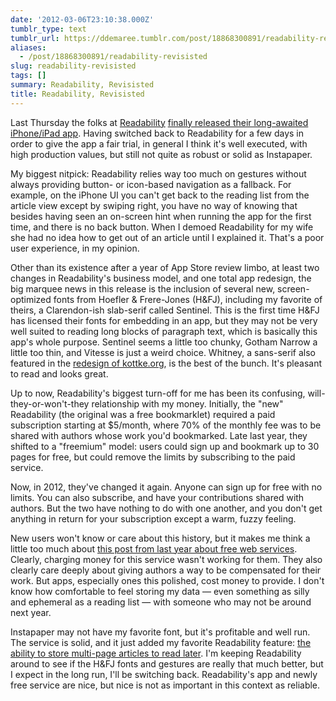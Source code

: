 ```yaml
---
date: '2012-03-06T23:10:38.000Z'
tumblr_type: text
tumblr_url: https://ddemaree.tumblr.com/post/18868300891/readability-revisisted
aliases:
  - /post/18868300891/readability-revisisted
slug: readability-revisisted
tags: []
summary: Readability, Revisisted
title: Readability, Revisisted
---
```


Last Thursday the folks at [Readability](http://readability.com/) [finally released their long-awaited iPhone/iPad app][rblyios]. Having switched back to Readability for a few days in order to give the app a fair trial, in general I think it's well executed, with high production values, but still not quite as robust or solid as Instapaper.

My biggest nitpick: Readability relies way too much on gestures without always providing button- or icon-based navigation as a fallback. For example, on the iPhone UI you can't get back to the reading list from the article view except by swiping right, you have no way of knowing that besides having seen an on-screen hint when running the app for the first time, and there is no back button. When I demoed Readability for my wife she had no idea how to get out of an article until I explained it. That's a poor user experience, in my opinion.

Other than its existence after a year of App Store review limbo, at least two changes in Readability's business model, and one total app redesign, the big marquee news in this release is the inclusion of several new, screen-optimized fonts from Hoefler & Frere-Jones (H&FJ), including my favorite of theirs, a Clarendon-ish slab-serif called Sentinel. This is the first time H&FJ has licensed their fonts for embedding in an app, but they may not be very well suited to reading long blocks of paragraph text, which is basically this app's whole purpose. Sentinel seems a little too chunky, Gotham Narrow a little too thin, and Vitesse is just a weird choice. Whitney, a sans-serif also featured in the [redesign of kottke.org](http://kottke.org/12/03/kottkeorg-redesign-2012-version), is the best of the bunch. It's pleasant to read and looks great.

Up to now, Readability's biggest turn-off for me has been its confusing, will-they-or-won't-they relationship with my money. Initially, the "new" Readability (the original was a free bookmarklet) required a paid subscription starting at $5/month, where 70% of the monthly fee was to be shared with authors whose work you'd bookmarked. Late last year, they shifted to a "freemium" model: users could sign up and bookmark up to 30 pages for free, but could remove the limits by subscribing to the paid service. 

Now, in 2012, they've changed it again. Anyone can sign up for free with no limits. You can also subscribe, and have your contributions shared with authors. But the two have nothing to do with one another, and you don't get anything in return for your subscription except a warm, fuzzy feeling.

New users won't know or care about this history, but it makes me think a little too much about [this post from last year about free web services][pb-fs]. Clearly, charging money for this service wasn't working for them. They also clearly care deeply about giving authors a way to be compensated for their work. But apps, especially ones this polished, cost money to provide. I don't know how comfortable to feel storing my data — even something as silly and ephemeral as a reading list — with someone who may not be around next year.

Instapaper may not have my favorite font, but it's profitable and well run. The service is solid, and it just added my favorite Readability feature: [the ability to store multi-page articles to read later][newinstabm]. I'm keeping Readability around to see if the H&FJ fonts and gestures are really that much better, but I expect in the long run, I'll be switching back. Readability's app and newly free service are nice, but nice is not as important in this context as reliable.

[hfj]:http://www.typography.com/
[rblyios]:http://blog.readability.com/2012/03/its-here-readability-for-iphone-ipad/
[newinstabm]:http://blog.instapaper.com/post/18556429689
[pb-fs]:http://blog.pinboard.in/2011/12/don_t_be_a_free_user/